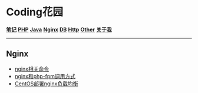 # Coding花园

**[笔记](https://liudandandear.gitee.io)**      **[PHP](https://liudandandear.gitee.io/php.html)**      **[Java](https://liudandandear.gitee.io/java.html)**      **[Nginx](https://liudandandear.gitee.io/nginx.html)**      **[DB](https://liudandandear.gitee.io/db.html)**      **[Http](https://liudandandear.gitee.io/http.html)**      **[Other](https://liudandandear.gitee.io/other.html)**      **[关于我](https://liudandandear.gitee.io/about.html)**         

------

## Nginx

- [nginx相关命令](https://liudandandear.gitee.io/post/nginx相关命令.html)
- [nginx和php-fpm调用方式](https://liudandandear.gitee.io/post/nginx和php-fpm调用方式.html)
- [CentOS部署nginx负载均衡](https://liudandandear.gitee.io/post/CentOS部署nginx负载均衡.html)

